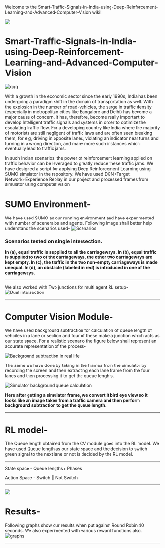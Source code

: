 Welcome to the Smart-Traffic-Signals-in-India-using-Deep-Reinforcement-Learning-and-Advanced-Computer-Vision wiki!

![](https://cdn-images-1.medium.com/max/1600/1*jkrJAJ1GcNUVSOXic28WkQ.gif)
# Smart-Traffic-Signals-in-India-using-Deep-Reinforcement-Learning-and-Advanced-Computer-Vision
<img src="https://github.com/Ujwal2910/Smart-Traffic-Signals-in-India-using-Deep-Reinforcement-Learning-and-Advanced-Computer-Vision/blob/master/images/bg2.PNG" alt="qqq" />

With a growth in the economic sector since the early 1990s, India has been undergoing a paradigm shift in the domain of transportation as well. With the explosion in the number of road-vehicles, the surge in traffic density (especially in metropolitan cities like Bangalore and Delhi) has become a major cause of concern. It has, therefore, become really important to develop Intelligent traffic signals and systems in order to optimize the escalating traffic flow. For a developing country like India where the majority of motorists are still negligent of traffic laws and are often seen breaking them, for e.g, driving in opposite lanes, violating an indicator near turns and turning in a wrong direction, and many more such instances which eventually lead to traffic jams.

In such Indian scenarios, the power of reinforcement learning applied on traffic behavior can be leveraged to greatly reduce these traffic jams.
We have designed a script for applying Deep Reinforcement Learning using SUMO simulator in the repository.
We have used DQN+Target Network+Experience Replay in our project and processed frames from simulator using computer vision
#  SUMO Environment-

We have used SUMO as our running environment and have experimented with number of sceneraios and agents. Following image shall better help understand the scenarios used-
![Scenarios](https://github.com/Ujwal2910/Smart-Traffic-Signals-in-India-using-Deep-Reinforcement-Learning-and-Advanced-Computer-Vision/blob/master/images/bgsub.PNG)
### Scenarios tested on single intersection. 
**In (a), equal traffic is supplied to all the carriageways. In (b), equal traffic is supplied to two of the carriageways, the other two carriageways are kept empty. In (c), the traffic in the two non-empty carriageways is made unequal. In (d), an obstacle (labeled in red) is introduced in one of the carriageways.**

***

We also worked with Two junctions for multi agent RL setup-
![Dual intersection](https://github.com/Ujwal2910/Smart-Traffic-Signals-in-India-using-Deep-Reinforcement-Learning-and-Advanced-Computer-Vision/blob/master/images/dual_intersection.png)

***


# Computer Vision Module-
We have used background subtraction for calculation of queue length of vehciles in a lane or section and four of these make a junction which acts as our state space. For a realistic scenario the figure below shall represent an accurate representation of the process-

![Background subtraction in real life](https://github.com/Ujwal2910/Smart-Traffic-Signals-in-India-using-Deep-Reinforcement-Learning-and-Advanced-Computer-Vision/blob/master/images/bg2.PNG) 

The same we have done by taking in the frames from the simulator by recording the screen and then extracting each lane frame from the four lanes and then processing it to get the queue lenghts.

![Simulator background queue calculation](https://github.com/Ujwal2910/Smart-Traffic-Signals-in-India-using-Deep-Reinforcement-Learning-and-Advanced-Computer-Vision/blob/master/images/simbg.PNG)

**Here after getting a simulator frame, we convert it bird eye view so it looks like an image taken from a traffic camera and then perform background subtraction to get the queue length.**

***
# RL model-
The Queue length obtained from the CV module goes into the RL model. We have used Queue length as our state space and the decision to switch green signal to the next lane or not is decided by the RL model. 

***

State space - Queue lengths+ Phases 

Action Space - Switch || Not Switch

***
![](https://media.giphy.com/media/LXSVSUsg7r6qOx6Pey/giphy.gif)
# Results-

Following graphs show our results when put against Round Robin 40 seconds. We also experimented with various reward functions also.
![graphs](https://github.com/Ujwal2910/Smart-Traffic-Signals-in-India-using-Deep-Reinforcement-Learning-and-Advanced-Computer-Vision/blob/master/images/reward.PNG)

***
